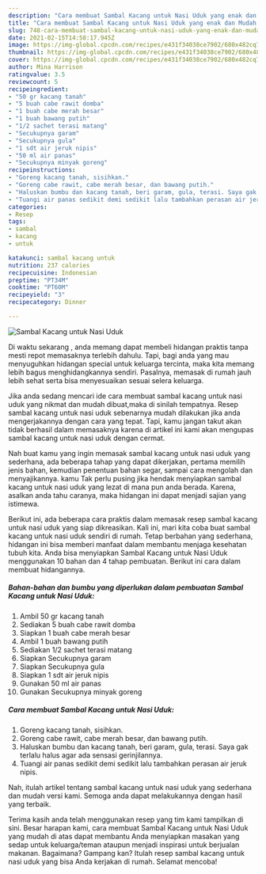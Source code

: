 ```yaml
---
description: "Cara membuat Sambal Kacang untuk Nasi Uduk yang enak dan Mudah Dibuat"
title: "Cara membuat Sambal Kacang untuk Nasi Uduk yang enak dan Mudah Dibuat"
slug: 748-cara-membuat-sambal-kacang-untuk-nasi-uduk-yang-enak-dan-mudah-dibuat
date: 2021-02-15T14:58:17.945Z
image: https://img-global.cpcdn.com/recipes/e431f34038ce7902/680x482cq70/sambal-kacang-untuk-nasi-uduk-foto-resep-utama.jpg
thumbnail: https://img-global.cpcdn.com/recipes/e431f34038ce7902/680x482cq70/sambal-kacang-untuk-nasi-uduk-foto-resep-utama.jpg
cover: https://img-global.cpcdn.com/recipes/e431f34038ce7902/680x482cq70/sambal-kacang-untuk-nasi-uduk-foto-resep-utama.jpg
author: Mina Harrison
ratingvalue: 3.5
reviewcount: 5
recipeingredient:
- "50 gr kacang tanah"
- "5 buah cabe rawit domba"
- "1 buah cabe merah besar"
- "1 buah bawang putih"
- "1/2 sachet terasi matang"
- "Secukupnya garam"
- "Secukupnya gula"
- "1 sdt air jeruk nipis"
- "50 ml air panas"
- "Secukupnya minyak goreng"
recipeinstructions:
- "Goreng kacang tanah, sisihkan."
- "Goreng cabe rawit, cabe merah besar, dan bawang putih."
- "Haluskan bumbu dan kacang tanah, beri garam, gula, terasi. Saya gak terlalu halus agar ada sensasi gerinjilannya."
- "Tuangi air panas sedikit demi sedikit lalu tambahkan perasan air jeruk nipis."
categories:
- Resep
tags:
- sambal
- kacang
- untuk

katakunci: sambal kacang untuk 
nutrition: 237 calories
recipecuisine: Indonesian
preptime: "PT34M"
cooktime: "PT60M"
recipeyield: "3"
recipecategory: Dinner

---
```



![Sambal Kacang untuk Nasi Uduk](https://img-global.cpcdn.com/recipes/e431f34038ce7902/680x482cq70/sambal-kacang-untuk-nasi-uduk-foto-resep-utama.jpg)

Di waktu  sekarang , anda memang dapat membeli hidangan praktis tanpa mesti repot memasaknya terlebih dahulu. Tapi, bagi anda yang mau menyuguhkan hidangan special untuk keluarga tercinta, maka kita memang lebih bagus menghidangkannya sendiri. Pasalnya, memasak di rumah jauh lebih sehat serta bisa menyesuaikan sesuai selera keluarga.

Jika anda sedang mencari ide cara membuat sambal kacang untuk nasi uduk yang nikmat dan mudah dibuat,maka di sinilah tempatnya. Resep sambal kacang untuk nasi uduk  sebenarnya mudah dilakukan jika anda mengerjakannya dengan cara yang tepat. Tapi, kamu jangan takut akan tidak berhasil dalam memasaknya 
karena di artikel ini kami akan mengupas sambal kacang untuk nasi uduk dengan cermat.  



Nah buat kamu yang ingin memasak sambal kacang untuk nasi uduk yang sederhana, ada beberapa tahap yang dapat dikerjakan, pertama memilih jenis bahan, kemudian penentuan bahan segar, sampai cara mengolah dan menyajikannya. kamu Tak perlu pusing jika hendak menyiapkan sambal kacang untuk nasi uduk yang lezat di mana pun anda berada. Karena, asalkan anda  tahu caranya, maka hidangan ini dapat menjadi sajian yang istimewa.

Berikut ini, ada beberapa cara praktis  dalam memasak resep sambal kacang untuk nasi uduk yang siap dikreasikan. Kali ini, mari kita coba buat sambal kacang untuk nasi uduk sendiri di rumah. Tetap berbahan yang sederhana, hidangan ini bisa memberi manfaat dalam membantu menjaga kesehatan tubuh kita. Anda bisa menyiapkan Sambal Kacang untuk Nasi Uduk menggunakan 10 bahan dan 4 tahap pembuatan. Berikut ini cara dalam membuat hidangannya.

<!--inarticleads1-->

##### Bahan-bahan dan bumbu yang diperlukan dalam pembuatan Sambal Kacang untuk Nasi Uduk:

1. Ambil 50 gr kacang tanah
1. Sediakan 5 buah cabe rawit domba
1. Siapkan 1 buah cabe merah besar
1. Ambil 1 buah bawang putih
1. Sediakan 1/2 sachet terasi matang
1. Siapkan Secukupnya garam
1. Siapkan Secukupnya gula
1. Siapkan 1 sdt air jeruk nipis
1. Gunakan 50 ml air panas
1. Gunakan Secukupnya minyak goreng




<!--inarticleads2-->

##### Cara membuat Sambal Kacang untuk Nasi Uduk:

1. Goreng kacang tanah, sisihkan.
1. Goreng cabe rawit, cabe merah besar, dan bawang putih.
1. Haluskan bumbu dan kacang tanah, beri garam, gula, terasi. Saya gak terlalu halus agar ada sensasi gerinjilannya.
1. Tuangi air panas sedikit demi sedikit lalu tambahkan perasan air jeruk nipis.




Nah, itulah artikel tentang  sambal kacang untuk nasi uduk  yang sederhana dan mudah versi kami. Semoga anda dapat melakukannya dengan hasil yang terbaik. 

Terima kasih anda telah menggunakan resep yang tim kami tampilkan di sini. Besar harapan kami, cara membuat  Sambal Kacang untuk Nasi Uduk yang mudah di atas dapat membantu Anda menyiapkan masakan yang sedap untuk keluarga/teman ataupun menjadi inspirasi untuk berjualan makanan. Bagaimana? Gampang kan? Itulah resep sambal kacang untuk nasi uduk yang bisa Anda kerjakan di rumah. Selamat mencoba!

